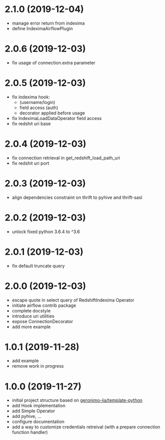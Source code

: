 # 2.1.0 (2019-12-04)

- manage error return from indexima
- define IndeximaAirflowPlugin

# 2.0.6 (2019-12-03)

- fix usage of connection.extra parameter

# 2.0.5 (2019-12-03)

- fix indexima hook:
  - (username/login)
  - field access (auth)
  - decorator applied before usage
- fix IndeximaLoadDataOperator field access
- fix redshit uri base

# 2.0.4 (2019-12-03)

- fix connection retrieval in get_redshift_load_path_uri
- fix redshit uri port
  
# 2.0.3 (2019-12-03)

- align dependencies constraint on thrift to pyhive and thrift-sasl

# 2.0.2 (2019-12-03)

- unlock fixed python 3.6.4 to ^3.6

# 2.0.1 (2019-12-03)

- fix default truncate query

# 2.0.0 (2019-12-03)

- escape quote in select query of RedshiftIndexima Operator
- initiate airflow contrib package
- complete docstyle
- introduce uri utilities
- expose ConnectionDecorator
- add more example

# 1.0.1 (2019-11-28)

- add example
- remove work in progress

# 1.0.0 (2019-11-27)

- initial project structure based on [geronimo-iia/template-python](https://github.com/geronimo-iia/template-python)
- add Hook implementation
- add Simple Operator
- add pyhive, ...
- configure documentation
- add a way to customize credentials retreival (with a prepare connection function handler)

